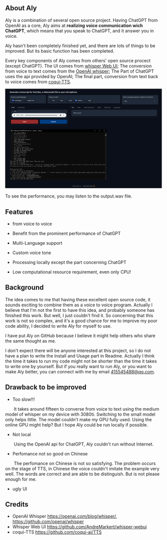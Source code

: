 ## About Aly

Aly is a combination of several open source project. Having ChatGPT from OpenAI as a core, Aly aims at **realizing voice communication wich ChatGPT**, which means that you speak to ChatGPT, and it answer you in voice. 

Aly hasn't been completely finished yet, and there are lots of things to be improved. But its basic function has been completed.

Every key components of Aly comes from others' open source procect (except ChatGPT). The UI comes from [whisper Web UI](https://github.com/AndreMarkert/whisper-webui); The conversion from voice to text comes from the [OpenAI whisper](https://github.com/openai/whisper); The Part of ChatGPT uses the api provided by OpenAI; The final part, conversion from text back to voice comes from [coqui-TTS](https://github.com/coqui-ai/TTS).


![example](.\\pics\\eg.png "example")

To see the performance, you may listen to the output.wav file.


## Features

- from voice to voice

- Benefit from the prominent performance of ChatGPT

- Multi-Language support

- Custom voice tone

- Processing locally except the part concerning ChatGPT

- Low computational resource requirement, even only CPU!

## Background

The idea comes to me that having these excellent open source code, it sounds exciting to combine them as a voice to voice program. Actually I believe that I'm not the first to have this idea, and probably someone has finished this work. But well, I just couldn't find it. So concerning that this work is not so complex, and it's a good chance for me to improve my poor code ability, I decided to write Aly for myself to use.

I have put Aly on GitHub because I believe it might help others who share the same thought as me.

I don't expect there will be anyone interested at this project, so I do not have a plan to write the Install and Usage part in Readme. Actually I think the time it takes to run my code might not be shorter than the time it takes to write one by yourself. But if you really want to run Aly, or you want to make Aly better, you can connect with me by email 415545488@qq.com.

## Drawback to be improved

- Too slow!!!

&emsp;&emsp;It takes around fifteen to converse from voice to text using the medium model of whisper on my device with 3080ti. Switching to the small model only helps little. The model couldn't make my GPU fully used. Using the online GPU might help? But I hope Aly could be run locally if possible.

- Not local

&emsp;&emsp;Using the OpenAI api for ChatGPT, Aly couldn't run without Internet.

- Perfomance not so good on Chinese

&emsp;&emsp;The perfomance on Chinese is not so satisfying. The problem occurs on the stage of TTS, in Chinese the voice couldn't imitate the example very well. The words are correct and are able to be distinguish. But is not please enough for me.

- ugly UI


## Credits

- OpenAI Whisper https://openai.com/blog/whisper/, https://github.com/openai/whisper
- Whisper Web UI https://github.com/AndreMarkert/whisper-webui
- coqui-TTS https://github.com/coqui-ai/TTS